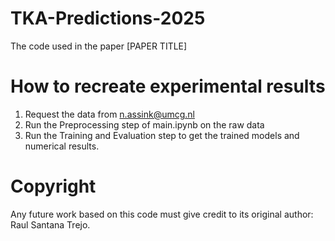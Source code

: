 # TKA-Predictions-2025
The code used in the paper [PAPER TITLE]

# How to recreate experimental results
1. Request the data from n.assink@umcg.nl
2. Run the Preprocessing step of main.ipynb on the raw data
3. Run the Training and Evaluation step to get the trained models and numerical results.

# Copyright
Any future work based on this code must give credit to its original author: Raul Santana Trejo. 
